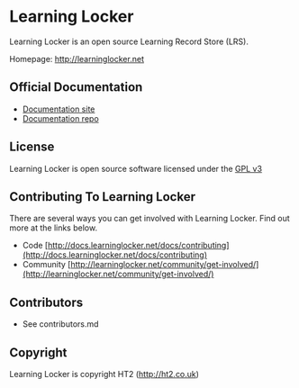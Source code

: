 Learning Locker
================

Learning Locker is an open source Learning Record Store (LRS).

Homepage: http://learninglocker.net

## Official Documentation

*  [Documentation site](http://docs.learninglocker.net)
*  [Documentation repo](http://github.com/learninglocker/docs)

## License

Learning Locker is open source software licensed under the [GPL v3](http://opensource.org/licenses/GPL-3.0)

## Contributing To Learning Locker

There are several ways you can get involved with Learning Locker. Find out more at the links below.

*  Code [http://docs.learninglocker.net/docs/contributing](http://docs.learninglocker.net/docs/contributing)
*  Community [http://learninglocker.net/community/get-involved/](http://learninglocker.net/community/get-involved/)

## Contributors

* See contributors.md

## Copyright

Learning Locker is copyright HT2 (http://ht2.co.uk)